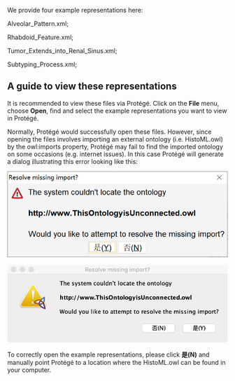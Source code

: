 We provide four example representations here:

Alveolar_Pattern.xml;

Rhabdoid_Feature.xml;

Tumor_Extends_into_Renal_Sinus.xml;

Subtyping_Process.xml;



## A guide to view these representations

It is recommended to view these files via Protégé. Click on the **File** menu, choose **Open**, find and select the example representations you want to view in Protégé. 

Normally, Protégé would successfully open these files. However, since opening the files involves importing an external ontology (i.e. HistoML.owl) by the owl:imports property, Protégé may fail to find the imported ontology on some occasions (e.g. internet issues). In this case Protégé will generate a dialog illustrating this error looking like this:

![image-20211105093951604](https://github.com/Peiliang/HistoML/blob/master/Specification/Level1/Representation_Examples/image-20211105093951604.png)

![img](https://github.com/Peiliang/HistoML/blob/master/Specification/Level1/Representation_Examples/%7B5A4437AC-0105-8CB7-14FD-DE63758DFEFD%7D.png)

To correctly open the example representations, please click **是(N)** and manually point Protégé to a location where the HistoML.owl can be found in your computer.
